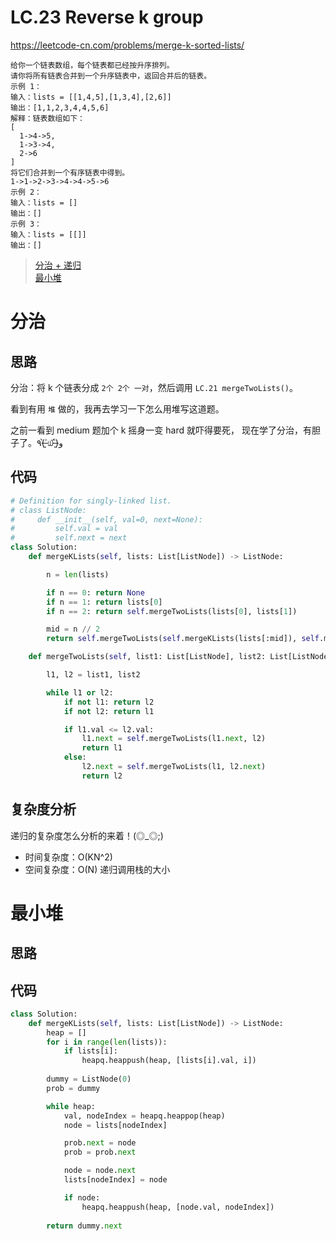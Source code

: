 LC.23 Reverse k group
====
https://leetcode-cn.com/problems/merge-k-sorted-lists/

    给你一个链表数组，每个链表都已经按升序排列。
    请你将所有链表合并到一个升序链表中，返回合并后的链表。
    示例 1：
    输入：lists = [[1,4,5],[1,3,4],[2,6]]
    输出：[1,1,2,3,4,4,5,6]
    解释：链表数组如下：
    [
      1->4->5,
      1->3->4,
      2->6
    ]
    将它们合并到一个有序链表中得到。
    1->1->2->3->4->4->5->6
    示例 2：
    输入：lists = []
    输出：[]
    示例 3：
    输入：lists = [[]]
    输出：[]

> [分治 + 递归](https://github.com/PearlCoastal/Leetcode_GitOn/blob/master/LinkedList/23_reverseKgroup.md#%E5%88%86%E6%B2%BB)   
> [最小堆](https://github.com/PearlCoastal/Leetcode_GitOn/blob/master/LinkedList/23_reverseKgroup.md#%E6%9C%80%E5%B0%8F%E5%A0%86)

分治
====

## 思路

分治：将 k 个链表分成 `2个 2个 一对`，然后调用 `LC.21 mergeTwoLists()`。 

看到有用 `堆` 做的，我再去学习一下怎么用堆写这道题。

之前一看到 medium 题加个 k 摇身一变 hard 就吓得要死， 现在学了分治，有胆子了。٩(˃̶͈̀௰˂̶͈́)و

## 代码
```python
# Definition for singly-linked list.
# class ListNode:
#     def __init__(self, val=0, next=None):
#         self.val = val
#         self.next = next
class Solution:
    def mergeKLists(self, lists: List[ListNode]) -> ListNode:

        n = len(lists)

        if n == 0: return None
        if n == 1: return lists[0]
        if n == 2: return self.mergeTwoLists(lists[0], lists[1])

        mid = n // 2
        return self.mergeTwoLists(self.mergeKLists(lists[:mid]), self.mergeKLists(lists[mid:n]))    

    def mergeTwoLists(self, list1: List[ListNode], list2: List[ListNode]) -> ListNode:

        l1, l2 = list1, list2

        while l1 or l2:
            if not l1: return l2
            if not l2: return l1

            if l1.val <= l2.val:
                l1.next = self.mergeTwoLists(l1.next, l2)
                return l1
            else:
                l2.next = self.mergeTwoLists(l1, l2.next)
                return l2
```

## 复杂度分析
递归的复杂度怎么分析的来着！(◎_◎;)

- 时间复杂度：O(KN^2)
- 空间复杂度：O(N) 递归调用栈的大小

最小堆
====

## 思路


## 代码
```python
class Solution:
    def mergeKLists(self, lists: List[ListNode]) -> ListNode:
        heap = []
        for i in range(len(lists)):
            if lists[i]:
                heapq.heappush(heap, [lists[i].val, i])
        
        dummy = ListNode(0)
        prob = dummy

        while heap:
            val, nodeIndex = heapq.heappop(heap)
            node = lists[nodeIndex]

            prob.next = node
            prob = prob.next

            node = node.next
            lists[nodeIndex] = node

            if node:
                heapq.heappush(heap, [node.val, nodeIndex])
            
        return dummy.next
```
